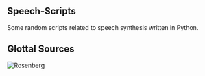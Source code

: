 ## Speech-Scripts
Some random scripts related to speech synthesis written in Python.

## Glottal Sources

![Rosenberg](https://github.com/jareddrayton/Speech-Scripts/tree/master/images/rosenberg.png)